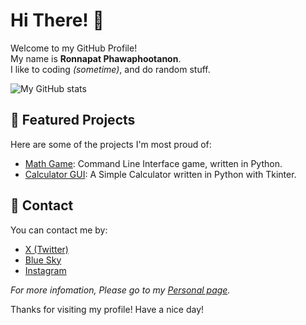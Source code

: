# Hi There! 👋
Welcome to my GitHub Profile! <br>
My name is **Ronnapat Phawaphootanon**. <br>
I like to coding *(sometime)*, and do random stuff.

![My GitHub stats](https://github-readme-stats.vercel.app/api?username=ronnapat2552&show_icons=true&theme=radical)

## 🌟 Featured Projects

Here are some of the projects I'm most proud of:

- [Math Game](https://sites.google.com/view/tete-page/project/math-game): Command Line Interface game, written in Python.
- [Calculator GUI](https://github.com/ronnapat2552/calc_gui): A Simple Calculator written in Python with Tkinter.

## 🤝 Contact
You can contact me by:
- [X (Twitter)](http://www.x.com/2206tete)
- [Blue Sky](https://bsky.app/profile/2206tete.bsky.social)
- [Instagram](http://www.instagram.com/2206tete)

*For more infomation, Please go to my [Personal page](https://sites.google.com/view/tete-page).*

Thanks for visiting my profile! Have a nice day!
